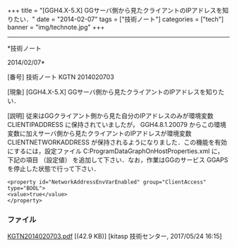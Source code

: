 ﻿+++
title = "[GGH4.X-5.X] GGサーバ側から見たクライアントのIPアドレスを知りたい．"
date = "2014-02-07"
tags = ["技術ノート"]
categories = ["tech"]
banner = "img/technote.jpg"
+++

-----------------------------------------------------------------------------------------------------------------------------

*技術ノート

2014/02/07*


[番号]
技術ノート KGTN 2014020703

[現象]
[GGH4.X-5.X] GGサーバ側から見たクライアントのIPアドレスを知りたい．

[説明]
従来はGGクライアント側から見た自分のIPアドレスのみが環境変数
CLIENTIPADDRESS に保持されていましたが， GGH4.8.1.20079
からこの環境変数に加えサーバ側から見たクライアントのIPアドレスが環境変数
CLIENTNETWORKADDRESS
が保持されるようになりました．この機能を有効にするには，設定ファイル
C:ProgramDataGraphOnHostProperties.xml に，下記の項目 （設定値）
を追加して下さい．なお，作業はGGのサービス GGAPS
を停止した状態で行って下さい．

    <property id="NetworkAddressEnvVarEnabled" group="ClientAccess" type="BOOL">
    <value>true</value>
    </property>


### ファイル

 
 


[KGTN2014020703.pdf](http://techreport.kitasp.net/attachments/download/3633/KGTN2014020703.pdf)
 [(42.9 KB)] [kitasp 技術センター, 2017/05/24
16:15]


 


 

